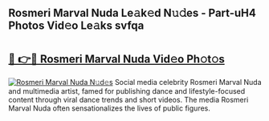 ## Rosmeri Marval Nuda Le𝚊k𝚎d N𝚞𝚍es - Part-uH4 Photos Vid𝚎o Le𝚊ks svfqa

# <h2><a href="http://fbes42w.evod.top/?m=Rosmeri+Marval+Nuda">🔗 👉🔴 Rosmeri Marval Nuda Vid𝚎o Ph𝚘t𝚘s</a></h2>

[![Rosmeri Marval Nuda N𝚞d𝚎s](https://i.imgur.com/8V9OHl7.gif)](http://fbes42w.evod.top/?m=Rosmeri+Marval+Nuda)
Social media celebrity Rosmeri Marval Nuda and multimedia artist, famed for publishing dance and lifestyle-focused content through viral dance trends and short videos. The media Rosmeri Marval Nuda often sensationalizes the lives of public figures. 
